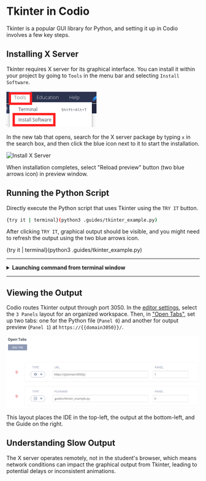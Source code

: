 # Tkinter in Codio

Tkinter is a popular GUI library for Python, and setting it up in Codio involves a few key steps.

## Installing X Server
Tkinter requires X server for its graphical interface. You can install it within your project by going to `Tools` in the menu bar and selecting `Install Software`.

![Tools](.guides/img/tools_install.png)

In the new tab that opens, search for the X server package by typing `x` in the search box, and then click the blue icon next to it to start the installation.

![Install X Server](.guides/img/install_x_server.png)

When installation completes, select "Reload preview" button (two blue arrows icon) in preview window.

## Running the Python Script
Directly execute the Python script that uses Tkinter using the `TRY IT` button.

```bash
{try it | terminal}(python3 .guides/tkinter_example.py)
```

After clicking `TRY IT`, graphical output should be visible, and you might need to refresh the output using the two blue arrows icon.

{try it | terminal}(python3 .guides/tkinter_example.py)

---
<details>
  <summary>
     <b>Launching command from terminal window</b>
  </summary>

In this updated setup, we use the terminal to run Python scripts, which differs from the previous method of using `TRY IT` buttons. This change enhances the learning experience for two main reasons:

1. **Error Monitoring:** Running scripts directly in the terminal allows for immediate and clear visibility of any errors or issues, facilitating easier debugging and understanding of your code.

2. **Execution Reliability:** This method ensures consistent and reliable script execution, avoiding timeouts and other constraints that may occur when using button-based commands in the Codio environment.

An alternative is to run the script in the background, which will not open a terminal window or include error feedback.
```bash
{try it | background}(python3 .guides/turtle_example.py)
```

</details>

---

## Viewing the Output

Codio routes Tkinter output through port 3050. In the [editor settings](https://docs.codio.com/instructors/authoring/guides/page_editing.html#), select the `3 Panels` layout for an organized workspace. Then, in ["Open Tabs"](https://docs.codio.com/instructors/authoring/guides/settings/opentabs.html#open-tabs), set up two tabs: one for the Python file (`Panel 0`) and another for output preview (`Panel 1`) at `https://{{domain3050}}/`.

![Tkinter Layout](.guides/img/tkinter_layout.png)

This layout places the IDE in the top-left, the output at the bottom-left, and the Guide on the right.

## Understanding Slow Output

The X server operates remotely, not in the student's browser, which means network conditions can impact the graphical output from Tkinter, leading to potential delays or inconsistent animations.